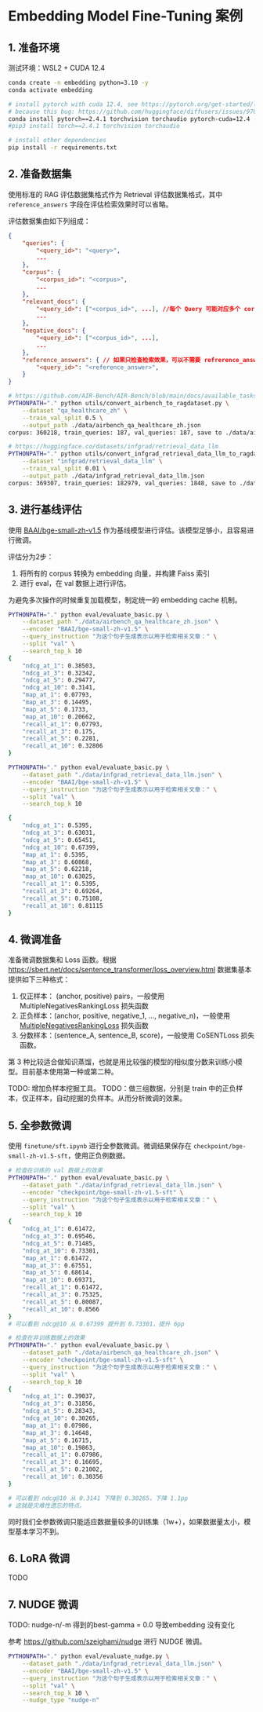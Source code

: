 # Embedding Model Fine-Tuning 案例


## 1. 准备环境

测试环境：WSL2 + CUDA 12.4

```bash
conda create -n embedding python=3.10 -y
conda activate embedding

# install pytorch with cuda 12.4, see https://pytorch.org/get-started/locally/
# because this bug: https://github.com/huggingface/diffusers/issues/9704, we need to install pytorch-nightly or torch 2.4.
conda install pytorch==2.4.1 torchvision torchaudio pytorch-cuda=12.4 -c pytorch -c nvidia
#pip3 install torch==2.4.1 torchvision torchaudio

# install other dependencies
pip install -r requirements.txt
```

## 2. 准备数据集


使用标准的 RAG 评估数据集格式作为 Retrieval 评估数据集格式，其中 `reference_answers` 字段在评估检索效果时可以省略。

评估数据集由如下列组成：

```json
{
    "queries": {
        "<query_id>": "<query>",
        ...
    },
    "corpus": {
        "<corpus_id>": "<corpus>",
        ...
    },
    "relevant_docs": {
        "<query_id>": ["<corpus_id>", ...], //每个 Query 可能对应多个 corpus，但是在本案例中，只包含一个。
        ...
    },
    "negative_docs": {
        "<query_id>": ["<corpus_id>", ...],
        ...
    },
    "reference_answers": { // 如果只检查检索效果，可以不需要 refrerence_answer 字段。
        "<query_id>": "<reference_answer>",
    }
}
```


```bash
# https://github.com/AIR-Bench/AIR-Bench/blob/main/docs/available_tasks.md#air-bench_2405
PYTHONPATH="." python utils/convert_airbench_to_ragdataset.py \
    --dataset "qa_healthcare_zh" \
    --train_val_split 0.5 \
    --output_path ./data/airbench_qa_healthcare_zh.json
corpus: 360218, train_queries: 187, val_queries: 187, save to ./data/airbench_qa_healthcare_zh.json

# https://huggingface.co/datasets/infgrad/retrieval_data_llm
PYTHONPATH="." python utils/convert_infgrad_retrieval_data_llm_to_ragdataset.py \
    --dataset "infgrad/retrieval_data_llm" \
    --train_val_split 0.01 \
    --output_path ./data/infgrad_retrieval_data_llm.json
corpus: 369307, train_queries: 182979, val_queries: 1848, save to ./data/infgrad_retrieval_data_llm.json
```

## 3. 进行基线评估

使用 [BAAI/bge-small-zh-v1.5](https://huggingface.co/BAAI/bge-small-zh-v1.5) 作为基线模型进行评估。该模型足够小，且容易进行微调。

评估分为2步：

1. 将所有的 corpus 转换为 embedding 向量，并构建 Faiss 索引
2. 进行 eval，在 val 数据上进行评估。

为避免多次操作的时候重复加载模型，制定统一的 embedding cache 机制。

```bash
PYTHONPATH="." python eval/evaluate_basic.py \
    --dataset_path "./data/airbench_qa_healthcare_zh.json" \
    --encoder "BAAI/bge-small-zh-v1.5" \
    --query_instruction "为这个句子生成表示以用于检索相关文章：" \
    --split "val" \
    --search_top_k 10
{
    "ndcg_at_1": 0.38503,
    "ndcg_at_3": 0.32342,
    "ndcg_at_5": 0.29477,
    "ndcg_at_10": 0.3141,
    "map_at_1": 0.07793,
    "map_at_3": 0.14495,
    "map_at_5": 0.1733,
    "map_at_10": 0.20662,
    "recall_at_1": 0.07793,
    "recall_at_3": 0.175,
    "recall_at_5": 0.2281,
    "recall_at_10": 0.32806
}

PYTHONPATH="." python eval/evaluate_basic.py \
    --dataset_path "./data/infgrad_retrieval_data_llm.json" \
    --encoder "BAAI/bge-small-zh-v1.5" \
    --query_instruction "为这个句子生成表示以用于检索相关文章：" \
    --split "val" \
    --search_top_k 10

{
    "ndcg_at_1": 0.5395,
    "ndcg_at_3": 0.63031,
    "ndcg_at_5": 0.65451,
    "ndcg_at_10": 0.67399,
    "map_at_1": 0.5395,
    "map_at_3": 0.60868,
    "map_at_5": 0.62218,
    "map_at_10": 0.63025,
    "recall_at_1": 0.5395,
    "recall_at_3": 0.69264,
    "recall_at_5": 0.75108,
    "recall_at_10": 0.81115
}
```

## 4. 微调准备

准备微调数据集和 Loss 函数。根据 <https://sbert.net/docs/sentence_transformer/loss_overview.html> 数据集基本提供如下三种格式：

1. 仅正样本： (anchor, positive) pairs，一般使用 MultipleNegativesRankingLoss 损失函数
2. 正负样本：(anchor, positive, negative_1, ..., negative_n)，一般使用 [MultipleNegativesRankingLoss](https://sbert.net/docs/package_reference/sentence_transformer/losses.html#multiplenegativesrankingloss) 损失函数
3. 分数样本：(sentence_A, sentence_B, score)，一般使用 CoSENTLoss 损失函数。

第 3 种比较适合做知识蒸馏，也就是用比较强的模型的相似度分数来训练小模型。目前基本使用第一种或第二种。

TODO: 增加负样本挖掘工具。
TODO：做三组数据，分别是 train 中的正负样本，仅正样本，自动挖掘的负样本。从而分析微调的效果。


## 5. 全参数微调

使用 `finetune/sft.ipynb` 进行全参数微调。微调结果保存在 `checkpoint/bge-small-zh-v1.5-sft`，使用正负例数据。

```bash
# 检查在训练的 val 数据上的效果
PYTHONPATH="." python eval/evaluate_basic.py \
    --dataset_path "./data/infgrad_retrieval_data_llm.json" \
    --encoder "checkpoint/bge-small-zh-v1.5-sft" \
    --query_instruction "为这个句子生成表示以用于检索相关文章：" \
    --split "val" \
    --search_top_k 10
{
    "ndcg_at_1": 0.61472,
    "ndcg_at_3": 0.69546,
    "ndcg_at_5": 0.71485,
    "ndcg_at_10": 0.73301,
    "map_at_1": 0.61472,
    "map_at_3": 0.67551,
    "map_at_5": 0.68614,
    "map_at_10": 0.69371,
    "recall_at_1": 0.61472,
    "recall_at_3": 0.75325,
    "recall_at_5": 0.80087,
    "recall_at_10": 0.8566
}
# 可以看到 ndcg@10 从 0.67399 提升到 0.73301，提升 6pp

# 检查在非训练数据上的效果
PYTHONPATH="." python eval/evaluate_basic.py \
    --dataset_path "./data/airbench_qa_healthcare_zh.json" \
    --encoder "checkpoint/bge-small-zh-v1.5-sft" \
    --query_instruction "为这个句子生成表示以用于检索相关文章：" \
    --split "val" \
    --search_top_k 10
{
    "ndcg_at_1": 0.39037,
    "ndcg_at_3": 0.31856,
    "ndcg_at_5": 0.28343,
    "ndcg_at_10": 0.30265,
    "map_at_1": 0.07986,
    "map_at_3": 0.14648,
    "map_at_5": 0.16715,
    "map_at_10": 0.19863,
    "recall_at_1": 0.07986,
    "recall_at_3": 0.16695,
    "recall_at_5": 0.21002,
    "recall_at_10": 0.30356
}

# 可以看到 ndcg@10 从 0.3141 下降到 0.30265，下降 1.1pp
# 这就是灾难性遗忘的特点。
```

同时我们全参数微调只能适应数据量较多的训练集（1w+），如果数据量太小，模型基本学习不到。

## 6. LoRA 微调

TODO

## 7. NUDGE 微调

TODO: nudge-n/-m 得到的best-gamma = 0.0 导致embedding 没有变化

参考 <https://github.com/szeighami/nudge> 进行 NUDGE 微调。

```bash
PYTHONPATH="." python eval/evaluate_nudge.py \
    --dataset_path "./data/infgrad_retrieval_data_llm.json" \
    --encoder "BAAI/bge-small-zh-v1.5" \
    --query_instruction "为这个句子生成表示以用于检索相关文章：" \
    --split "val" \
    --search_top_k 10 \
    --nudge_type "nudge-n"
```

